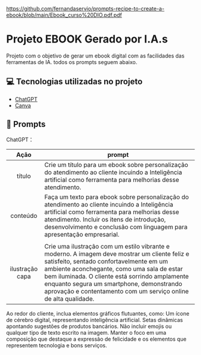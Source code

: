 
https://github.com/fernandaservio/prompts-recipe-to-create-a-ebook/blob/main/Ebook_curso%20DIO.pdf.pdf

# Projeto EBOOK Gerado por I.A.s


Projeto com o objetivo de gerar um ebook digital com as facilidades das ferramentas de IA. todos os prompts
seguem abaixo.

## 💻 Tecnologias utilizadas no projeto

- [ChatGPT](https://chatgpt.com)
- [Canva](https://www.canva.com/pt_br/)

## 🧠 Prompts


ChatGPT：

|   Ação   | prompt                                                                                                                                                                                                                                                                         |
| :------: | ------------------------------------------------------------------------------------------------------------------------------------------------------------------------------------------------------------------------------------------------------------------------------ |
|  título  | Crie um título para um ebook sobre personalização do atendimento ao cliente incuindo a Inteligência artificial como ferramenta para melhorias desse atendimento.                                                      |
| conteúdo | Faça um texto para ebook sobre personalização do atendimento ao cliente incuindo a Inteligência artificial como ferramenta para melhorias desse atendimento. Incluir os itens de introdução, desenvolvimento e conclusão com linguagem para apresentação empresarial.   
                                           |                                   
|  ilustração capa  | Crie uma ilustração com um estilo vibrante e moderno. A imagem deve mostrar um cliente feliz e satisfeito, sentado confortavelmente em um ambiente aconchegante, como uma sala de estar bem iluminada. O cliente está sorrindo amplamente enquanto segura um smartphone, demonstrando aprovação e contentamento com um serviço online de alta qualidade.
Ao redor do cliente, inclua elementos gráficos flutuantes, como:
Um ícone de cérebro digital, representando inteligência artificial.
Setas dinâmicas apontando sugestões de produtos bancários.
Não incluir emojis ou qualquer tipo de texto escrito na imagem.
Manter o foco em uma composição que destaque a expressão de felicidade e os elementos que representem tecnologia e bons serviços.
